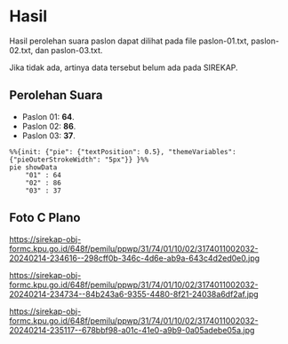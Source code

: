 # Hasil

Hasil perolehan suara paslon dapat dilihat pada file paslon-01.txt, paslon-02.txt, dan paslon-03.txt.

Jika tidak ada, artinya data tersebut belum ada pada SIREKAP.

## Perolehan Suara

 * Paslon 01: **64**.
 * Paslon 02: **86**.
 * Paslon 03: **37**.

```mermaid
%%{init: {"pie": {"textPosition": 0.5}, "themeVariables": {"pieOuterStrokeWidth": "5px"}} }%%
pie showData
    "01" : 64
    "02" : 86
    "03" : 37
```
## Foto C Plano

https://sirekap-obj-formc.kpu.go.id/648f/pemilu/ppwp/31/74/01/10/02/3174011002032-20240214-234616--298cff0b-346c-4d6e-ab9a-643c4d2ed0e0.jpg

https://sirekap-obj-formc.kpu.go.id/648f/pemilu/ppwp/31/74/01/10/02/3174011002032-20240214-234734--84b243a6-9355-4480-8f21-24038a6df2af.jpg

https://sirekap-obj-formc.kpu.go.id/648f/pemilu/ppwp/31/74/01/10/02/3174011002032-20240214-235117--678bbf98-a01c-41e0-a9b9-0a05adebe05a.jpg
